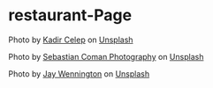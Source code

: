 # restaurant-Page

Photo by <a href="https://unsplash.com/@kadircelep?utm_source=unsplash&utm_medium=referral&utm_content=creditCopyText">Kadir Celep</a> on <a href="https://unsplash.com/s/photos/restaurant-spain?utm_source=unsplash&utm_medium=referral&utm_content=creditCopyText">Unsplash</a>

Photo by <a href="https://unsplash.com/@sebastiancoman?utm_source=unsplash&utm_medium=referral&utm_content=creditCopyText">Sebastian Coman Photography</a> on <a href="https://unsplash.com/s/photos/restaurant-spain?utm_source=unsplash&utm_medium=referral&utm_content=creditCopyText">Unsplash</a>

Photo by <a href="https://unsplash.com/@jaywennington?utm_source=unsplash&utm_medium=referral&utm_content=creditCopyText">Jay Wennington</a> on <a href="https://unsplash.com/s/photos/food-spain?utm_source=unsplash&utm_medium=referral&utm_content=creditCopyText">Unsplash</a>
  